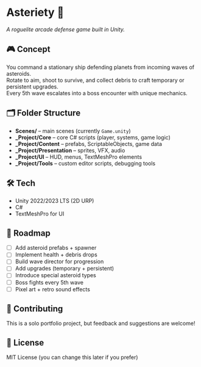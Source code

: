 # Asteriety 🚀
*A roguelite arcade defense game built in Unity.*

## 🎮 Concept
You command a stationary ship defending planets from incoming waves of asteroids.  
Rotate to aim, shoot to survive, and collect debris to craft temporary or persistent upgrades.  
Every 5th wave escalates into a boss encounter with unique mechanics.

## 🗂️ Folder Structure
- **Scenes/** – main scenes (currently `Game.unity`)  
- **_Project/Core** – core C# scripts (player, systems, game logic)  
- **_Project/Content** – prefabs, ScriptableObjects, game data  
- **_Project/Presentation** – sprites, VFX, audio  
- **_Project/UI** – HUD, menus, TextMeshPro elements  
- **_Project/Tools** – custom editor scripts, debugging tools  

## 🛠️ Tech
- Unity 2022/2023 LTS (2D URP)
- C#
- TextMeshPro for UI

## 📅 Roadmap
- [ ] Add asteroid prefabs + spawner
- [ ] Implement health + debris drops
- [ ] Build wave director for progression
- [ ] Add upgrades (temporary + persistent)
- [ ] Introduce special asteroid types
- [ ] Boss fights every 5th wave
- [ ] Pixel art + retro sound effects

## 🤝 Contributing
This is a solo portfolio project, but feedback and suggestions are welcome!

## 📜 License
MIT License (you can change this later if you prefer)
